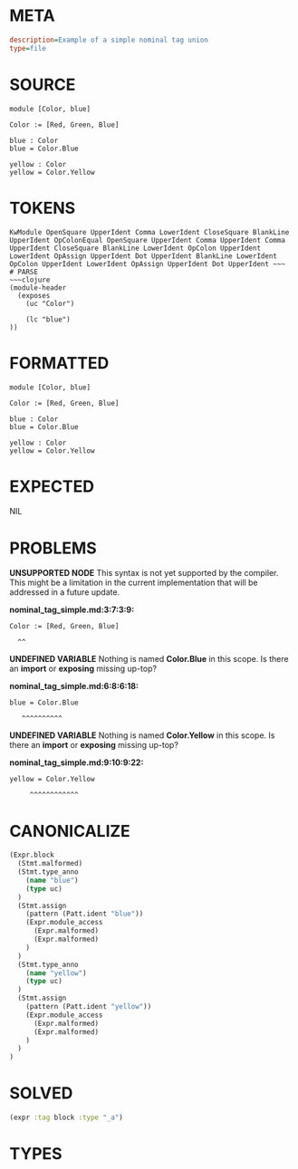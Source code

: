# META
~~~ini
description=Example of a simple nominal tag union
type=file
~~~
# SOURCE
~~~roc
module [Color, blue]

Color := [Red, Green, Blue]

blue : Color
blue = Color.Blue

yellow : Color
yellow = Color.Yellow
~~~
# TOKENS
~~~text
KwModule OpenSquare UpperIdent Comma LowerIdent CloseSquare BlankLine UpperIdent OpColonEqual OpenSquare UpperIdent Comma UpperIdent Comma UpperIdent CloseSquare BlankLine LowerIdent OpColon UpperIdent LowerIdent OpAssign UpperIdent Dot UpperIdent BlankLine LowerIdent OpColon UpperIdent LowerIdent OpAssign UpperIdent Dot UpperIdent ~~~
# PARSE
~~~clojure
(module-header
  (exposes
    (uc "Color")

    (lc "blue")
))
~~~
# FORMATTED
~~~roc
module [Color, blue]

Color := [Red, Green, Blue]

blue : Color
blue = Color.Blue

yellow : Color
yellow = Color.Yellow
~~~
# EXPECTED
NIL
# PROBLEMS
**UNSUPPORTED NODE**
This syntax is not yet supported by the compiler.
This might be a limitation in the current implementation that will be addressed in a future update.

**nominal_tag_simple.md:3:7:3:9:**
```roc
Color := [Red, Green, Blue]
```
      ^^


**UNDEFINED VARIABLE**
Nothing is named **Color.Blue** in this scope.
Is there an **import** or **exposing** missing up-top?

**nominal_tag_simple.md:6:8:6:18:**
```roc
blue = Color.Blue
```
       ^^^^^^^^^^


**UNDEFINED VARIABLE**
Nothing is named **Color.Yellow** in this scope.
Is there an **import** or **exposing** missing up-top?

**nominal_tag_simple.md:9:10:9:22:**
```roc
yellow = Color.Yellow
```
         ^^^^^^^^^^^^


# CANONICALIZE
~~~clojure
(Expr.block
  (Stmt.malformed)
  (Stmt.type_anno
    (name "blue")
    (type uc)
  )
  (Stmt.assign
    (pattern (Patt.ident "blue"))
    (Expr.module_access
      (Expr.malformed)
      (Expr.malformed)
    )
  )
  (Stmt.type_anno
    (name "yellow")
    (type uc)
  )
  (Stmt.assign
    (pattern (Patt.ident "yellow"))
    (Expr.module_access
      (Expr.malformed)
      (Expr.malformed)
    )
  )
)
~~~
# SOLVED
~~~clojure
(expr :tag block :type "_a")
~~~
# TYPES
~~~roc
~~~
